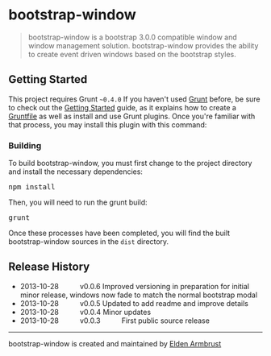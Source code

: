 # bootstrap-window

> bootstrap-window is a bootstrap 3.0.0 compatible window and window management solution.  bootstrap-window provides the ability to create event driven windows based on the bootstrap styles.



## Getting Started
This project requires Grunt `~0.4.0`
If you haven't used [Grunt](http://gruntjs.com/) before, be sure to check out the [Getting Started](http://gruntjs.com/getting-started) guide, as it explains how to create a [Gruntfile](http://gruntjs.com/sample-gruntfile) as well as install and use Grunt plugins. Once you're familiar with that process, you may install this plugin with this command:

### Building
To build bootstrap-window, you must first change to the project directory and install the necessary dependencies:
<pre>npm install</pre>

Then, you will need to run the grunt build:
<pre>grunt</pre>

Once these processes have been completed, you will find the built bootstrap-window sources in the `dist` directory.

## Release History
 * 2013-10-28   v0.0.6   Improved versioning in preparation for initial minor release, windows now fade to match the normal bootstrap modal
 * 2013-10-28   v0.0.5   Updated to add readme and improve details
 * 2013-10-28   v0.0.4   Minor updates
 * 2013-10-28   v0.0.3   First public source release


---

bootstrap-window is created and maintained by [Elden Armbrust](http://www.linkedin.com/in/eldenarmbrust)

